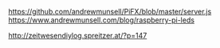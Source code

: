 https://github.com/andrewmunsell/PiFX/blob/master/server.js
https://www.andrewmunsell.com/blog/raspberry-pi-leds

http://zeitwesendiylog.spreitzer.at/?p=147